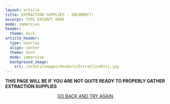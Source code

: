```yaml
---
layout: article
title: EXTRACTION SUPPLIES - INCORRECT!
excerpt: TYPE EXCERPT HERE
mode: immersive
header:
  theme: dark
article_header:
  type: overlay
  align: center
  theme: dark
  mode: immersive
  background_image:
    src: /assets/images/Headers/ExtractionKit1.jpg
---
```


**THIS PAGE WILL BE IF YOU ARE NOT QUITE READY TO PROPERLY GATHER EXTRACTION SUPPLIES**


<p align="center">
<a class="button button--outline-primary button--pill" href="ExtractionBackground">GO BACK AND TRY AGAIN</a></p>